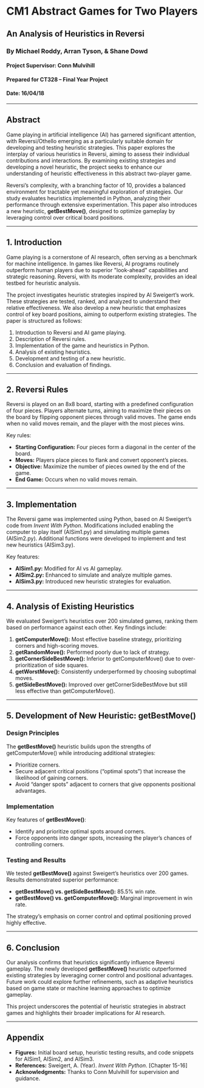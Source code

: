 # CM1 Abstract Games for Two Players

## An Analysis of Heuristics in Reversi
### By Michael Roddy, Arran Tyson, & Shane Dowd
#### Project Supervisor: Conn Mulvihill
#### Prepared for CT328 – Final Year Project
#### Date: 16/04/18

---

## Abstract

Game playing in artificial intelligence (AI) has garnered significant attention, with Reversi/Othello emerging as a particularly suitable domain for developing and testing heuristic strategies. This paper explores the interplay of various heuristics in Reversi, aiming to assess their individual contributions and interactions. By examining existing strategies and developing a novel heuristic, the project seeks to enhance our understanding of heuristic effectiveness in this abstract two-player game.

Reversi’s complexity, with a branching factor of 10, provides a balanced environment for tractable yet meaningful exploration of strategies. Our study evaluates heuristics implemented in Python, analyzing their performance through extensive experimentation. This paper also introduces a new heuristic, **getBestMove()**, designed to optimize gameplay by leveraging control over critical board positions.

---

## 1. Introduction

Game playing is a cornerstone of AI research, often serving as a benchmark for machine intelligence. In games like Reversi, AI programs routinely outperform human players due to superior "look-ahead" capabilities and strategic reasoning. Reversi, with its moderate complexity, provides an ideal testbed for heuristic analysis.

The project investigates heuristic strategies inspired by Al Sweigert’s work. These strategies are tested, ranked, and analyzed to understand their relative effectiveness. We also develop a new heuristic that emphasizes control of key board positions, aiming to outperform existing strategies. The paper is structured as follows:

1. Introduction to Reversi and AI game playing.
2. Description of Reversi rules.
3. Implementation of the game and heuristics in Python.
4. Analysis of existing heuristics.
5. Development and testing of a new heuristic.
6. Conclusion and evaluation of findings.

---

## 2. Reversi Rules

Reversi is played on an 8x8 board, starting with a predefined configuration of four pieces. Players alternate turns, aiming to maximize their pieces on the board by flipping opponent pieces through valid moves. The game ends when no valid moves remain, and the player with the most pieces wins.

Key rules:
- **Starting Configuration:** Four pieces form a diagonal in the center of the board.
- **Moves:** Players place pieces to flank and convert opponent’s pieces.
- **Objective:** Maximize the number of pieces owned by the end of the game.
- **End Game:** Occurs when no valid moves remain.

---

## 3. Implementation

The Reversi game was implemented using Python, based on Al Sweigert’s code from *Invent With Python*. Modifications included enabling the computer to play itself (AISim1.py) and simulating multiple games (AISim2.py). Additional functions were developed to implement and test new heuristics (AISim3.py).

Key features:
- **AISim1.py:** Modified for AI vs AI gameplay.
- **AISim2.py:** Enhanced to simulate and analyze multiple games.
- **AISim3.py:** Introduced new heuristic strategies for evaluation.

---

## 4. Analysis of Existing Heuristics

We evaluated Sweigert’s heuristics over 200 simulated games, ranking them based on performance against each other. Key findings include:

1. **getComputerMove():** Most effective baseline strategy, prioritizing corners and high-scoring moves.
2. **getRandomMove():** Performed poorly due to lack of strategy.
3. **getCornerSideBestMove():** Inferior to getComputerMove() due to over-prioritization of side squares.
4. **getWorstMove():** Consistently underperformed by choosing suboptimal moves.
5. **getSideBestMove():** Improved over getCornerSideBestMove but still less effective than getComputerMove().

---

## 5. Development of New Heuristic: **getBestMove()**

### Design Principles
The **getBestMove()** heuristic builds upon the strengths of getComputerMove() while introducing additional strategies:
- Prioritize corners.
- Secure adjacent critical positions (“optimal spots”) that increase the likelihood of gaining corners.
- Avoid “danger spots” adjacent to corners that give opponents positional advantages.

### Implementation
Key features of **getBestMove()**:
- Identify and prioritize optimal spots around corners.
- Force opponents into danger spots, increasing the player’s chances of controlling corners.

### Testing and Results
We tested **getBestMove()** against Sweigert’s heuristics over 200 games. Results demonstrated superior performance:
- **getBestMove() vs. getSideBestMove():** 85.5% win rate.
- **getBestMove() vs. getComputerMove():** Marginal improvement in win rate.

The strategy’s emphasis on corner control and optimal positioning proved highly effective.

---

## 6. Conclusion

Our analysis confirms that heuristics significantly influence Reversi gameplay. The newly developed **getBestMove()** heuristic outperformed existing strategies by leveraging corner control and positional advantages. Future work could explore further refinements, such as adaptive heuristics based on game state or machine learning approaches to optimize gameplay.

This project underscores the potential of heuristic strategies in abstract games and highlights their broader implications for AI research.

---

## Appendix

- **Figures:** Initial board setup, heuristic testing results, and code snippets for AISim1, AISim2, and AISim3.
- **References:** Sweigert, A. (Year). *Invent With Python*. [Chapter 15-16]
- **Acknowledgments:** Thanks to Conn Mulvihill for supervision and guidance.
